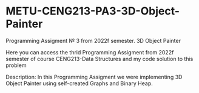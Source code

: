 # METU-CENG213-PA3-3D-Object-Painter
Programming Assigment № 3 from 2022f semester. 3D Object Painter

Here you can access the thrid Programming Assigment from 2022f semester of course CENG213-Data Structures and my code solution to this problem

Description: In this Programming Assigment we were implementing 3D Object Painter using self-created Graphs and Binary Heap.
